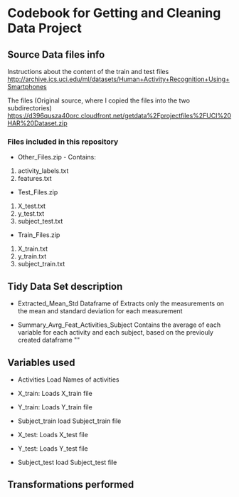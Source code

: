 # Codebook for Getting and Cleaning Data Project

## Source Data files info

Instructions about the content of the train and test files
http://archive.ics.uci.edu/ml/datasets/Human+Activity+Recognition+Using+Smartphones

The files (Original source, where I copied the files into the two subdirectories)
https://d396qusza40orc.cloudfront.net/getdata%2Fprojectfiles%2FUCI%20HAR%20Dataset.zip

### Files included in this repository
* Other_Files.zip - Contains:
1. activity_labels.txt
2. features.txt

* Test_Files.zip
1. X_test.txt
2. y_test.txt
3. subject_test.txt

* Train_Files.zip
1. X_train.txt
2. y_train.txt
3. subject_train.txt


## Tidy Data Set description

* Extracted_Mean_Std
  Dataframe of Extracts only the measurements on the mean and standard deviation for each measurement

* Summary_Avrg_Feat_Activities_Subject
  Contains the average of each variable for each activity and each subject, based on the previouly created dataframe ""

## Variables used
* Activities
  Load Names of activities

* X_train: Loads X_train file
* Y_train: Loads Y_train file
* Subject_train load Subject_train file

* X_test: Loads X_test file
* Y_test: Loads Y_test file
* Subject_test load Subject_test file


## Transformations performed



